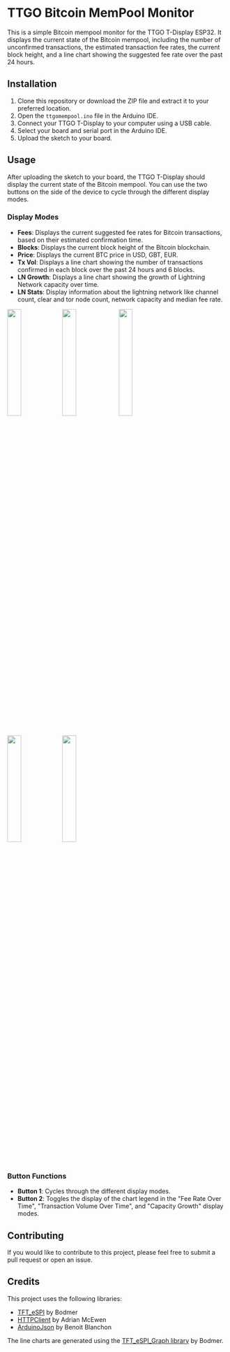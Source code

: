 # TTGO Bitcoin MemPool Monitor

This is a simple Bitcoin mempool monitor for the TTGO T-Display ESP32. It displays the current state of the Bitcoin mempool, including the number of unconfirmed transactions, the estimated transaction fee rates, the current block height, and a line chart showing the suggested fee rate over the past 24 hours.

## Installation

1. Clone this repository or download the ZIP file and extract it to your preferred location.
2. Open the `ttgomempool.ino` file in the Arduino IDE.
3. Connect your TTGO T-Display to your computer using a USB cable.
4. Select your board and serial port in the Arduino IDE.
5. Upload the sketch to your board.

## Usage

After uploading the sketch to your board, the TTGO T-Display should display the current state of the Bitcoin mempool. You can use the two buttons on the side of the device to cycle through the different display modes.

### Display Modes


- **Fees**: Displays the current suggested fee rates for Bitcoin transactions, based on their estimated confirmation time.
- **Blocks**: Displays the current block height of the Bitcoin blockchain.
- **Price**: Displays the current BTC price in USD, GBT, EUR.
- **Tx Vol**: Displays a line chart showing the number of transactions confirmed in each block over the past 24 hours and 6 blocks.
- **LN Growth**: Displays a line chart showing the growth of Lightning Network capacity over time.
- **LN Stats**: Display information about the lightning network like channel count, clear and tor node count, network capacity and median fee rate.

<img src="https://user-images.githubusercontent.com/25254103/234098762-939a3abd-ee2c-45bc-b346-d8538aa7ea24.jpg" width=25% height=25%><img src="https://user-images.githubusercontent.com/25254103/234098775-7d7bc25f-78d6-4f7d-81ca-39d5911b9a07.jpg" width=25% height=25%>
<img src="https://user-images.githubusercontent.com/25254103/234098793-3cf5e738-97c9-4997-aec3-f34b78ebda60.jpg" width=25% height=25%>
<img src="https://user-images.githubusercontent.com/25254103/234098800-11e4bc66-9b30-4706-9523-2dca9d1bfb2c.jpg" width=25% height=25%><img src="https://user-images.githubusercontent.com/25254103/234098784-277a1de8-28f6-4ee6-adde-aeb251647c7f.jpg" width=25% height=25%>


### Button Functions

- **Button 1**: Cycles through the different display modes.
- **Button 2**: Toggles the display of the chart legend in the "Fee Rate Over Time", "Transaction Volume Over Time", and "Capacity Growth" display modes.

## Contributing

If you would like to contribute to this project, please feel free to submit a pull request or open an issue.

## Credits

This project uses the following libraries:

- [TFT_eSPI](https://github.com/Bodmer/TFT_eSPI) by Bodmer
- [HTTPClient](https://github.com/amcewen/HttpClient) by Adrian McEwen
- [ArduinoJson](https://github.com/bblanchon/ArduinoJson) by Benoit Blanchon

The line charts are generated using the [TFT_eSPI_Graph library](https://github.com/Bodmer/TFT_eSPI_Graph) by Bodmer.
